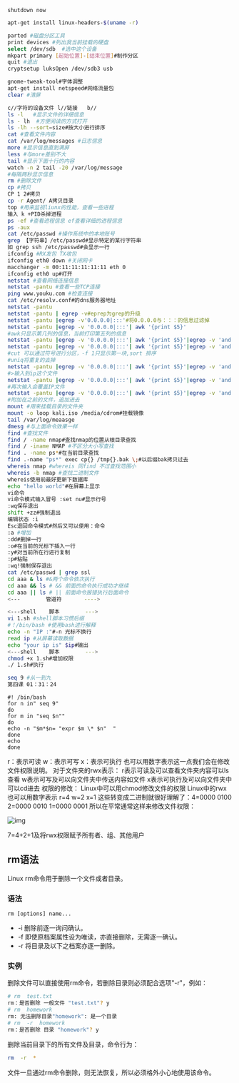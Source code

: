 ```
shutdown now

```

```bash
apt-get install linux-headers-$(uname -r)
```

```bash
parted #磁盘分区工具
print devices #列出我当前挂载的硬盘
select /dev/sdb  #选中这个设备
mkpart primary [起始位置]-[结束位置]#制作分区
quit #退出
cryptsetup luksOpen /dev/sdb3 usb

```

```bash
gnome-tweak-tool#字体调整
apt-get install netspeed#网络流量包
clear #清屏
```

```bash
c//字符的设备文件 l//链接   b//
ls -l	#显示文件的详细信息
ls - lh  #方便阅读的方式打开
ls -lh --sort=size#按大小进行排序
cat #查看文件内容
cat /var/log/messages #日志信息
more #显示信息直到满屏
less #与more差别不大
tail #显示下面十行的内容
watch -n 2 tail -20 /var/log/message
#每隔两秒显示信息
rm #删除文件
cp #拷贝
CP 1 2#拷贝
cp -r Agent/ A拷贝目录
top #用来监视liunx的性能，查看一些进程
输入 k +PID杀掉进程
ps -ef #查看进程信息 ef查看详细的进程信息
ps -aux  
cat /etc/passwd #操作系统中的本地账号
grep 【字符串】/etc/passwd#显示特定的某行字符串
如 grep ssh /etc/passwd#会显示一行
ifconfig #RX发包 TX收包
ifconfig eth0 down #关闭网卡
macchanger -m 00:11:11:11:11:11 eth 0
ifconfig eth0 up#打开
netstat #查看网络连接信息
netstat -pantu #查看一些TCP连接
ping www.youku.com #检查连接
cat /etc/resolv.conf#的dns服务器地址
netstat -pantu
netstat -pantu | egrep -v#eprep为grep的升级
netstat -pantu |egrep -v'0.0.0.0|:::'#将0.0.0.0与：：：的信息过滤掉
netstat -pantu |egrep -v '0.0.0.0|:::'| awk '{print $5}'
#awk只显示第几列的信息，当前打印第五列的信息
netstat -pantu |egrep -v '0.0.0.0|:::'| awk '{print $5}'|egrep -v 'and|address'#再过滤掉一些信息
netstat -pantu |egrep -v '0.0.0.0|:::'| awk '{print $5}'|egrep -v 'and|address'| cut -d ':' -f 1|sort|uniq
#cut 可以通过符号进行分区，-f 1只显示第一块,sort 排序
#uniq将重复的去掉
netstat -pantu |egrep -v '0.0.0.0|:::'| awk '{print $5}'|egrep -v 'and|address' > ip
#>输入到ip这个文件
netstat -pantu |egrep -v '0.0.0.0|:::'| awk '{print $5}'|egrep -v 'and|address' > ip
#再次输入会覆盖IP文件
netstat -pantu |egrep -v '0.0.0.0|:::'| awk '{print $5}'|egrep -v 'and|address'>>ip
#附加在之前的文件，追加进去
mount #用来挂载目录的文件夹
mount -o loop kali.iso /media/cdrom#挂载镜像
tail /var/log/meaasge
dmesg #与上面命令效果一样
find #查找文件
find / -name nmap#查找nmap的位置从根目录查找
find / -iname NMAP #不区分大小写查找
find . -name ps*#在当前目录查找
find .-name "ps*" exec cp{} /tmp{}.bak \;#以后缀bak拷贝过去
whereis nmap #whereis 同find 不过查找范围小
whereis -b nmap #查找二进制文件
whereis使用前最好更新下数据库
echo "hello world"#在屏幕上显示
vi命令
vi命令模式输入冒号 :set nu#显示行号
:wq保存退出
shift +zz#强制退出
编辑状态 :i 
Esc退回命令模式#然后又可以使用：命令
:a #增加
:dd#删掉一行
:o#在当前的光标下插入一行
:y#对当前所在行进行复制
:p#粘贴
:wq!强制保存退出
cat /etc/passwd | grep ssl
cd aaa & ls #&两个命令依次执行
cd aaa && ls # && 前面的命令执行成功才继续
cd aaa || ls # || 前面命令报错执行后面命令
<---        管道符       ---->

<---shell    脚本        --->
vi 1.sh #shell脚本习惯后缀
#！/bin/bash #使用bash进行解释
echo -n "IP :"#-n 光标不换行
read ip	#从屏幕读取数据
echo "your ip is" $ip#输出
<---shell    脚本        --->
chmod +x 1.sh#增加权限
./ 1.sh#执行

seq 9 #从一到九
第四课 01：31：24
```

```shell
#! /bin/bash
for n in" seq 9"
do
for m in "seq $n""
do
echo -n "$m*$n= "expr $m \* $n"  "
done
echo
done
```

r：表示可读
w：表示可写
x：表示可执行
也可以用数字表示这一点我们会在修改文件权限说明。
对于文件夹的rwx表示：
r表示可读及可以查看文件夹内容可以ls查看
w表示可写及可以向文件夹中传送内容如文件
x表示可执行及可以向文件夹中可以cd进去
权限的修改：
Linux中可以用chmod修改文件的权限
Linux中的rwx也可以用数字表示
r=4
w=2
x=1
这些转变成二进制就很好理解了：4=0000 0100
2=0000 0010
1=0000 0001
所以在平常通常这样来修改文件权限：

![img](https://img-blog.csdn.net/2018060911341632)

7=4+2+1及将rwx权限赋予所有者、组、其他用户

## rm语法

Linux rm命令用于删除一个文件或者目录。

### 语法

```
rm [options] name...
```



- -i 删除前逐一询问确认。
- -f 即使原档案属性设为唯读，亦直接删除，无需逐一确认。
- -r 将目录及以下之档案亦逐一删除。

### 实例

删除文件可以直接使用rm命令，若删除目录则必须配合选项"-r"，例如：

```bash
# rm  test.txt 
rm：是否删除 一般文件 "test.txt"? y  
# rm  homework  
rm: 无法删除目录"homework": 是一个目录  
# rm  -r  homework  
rm：是否删除 目录 "homework"? y 
```

删除当前目录下的所有文件及目录，命令行为：

```bash
rm  -r  * 
```

文件一旦通过rm命令删除，则无法恢复，所以必须格外小心地使用该命令。